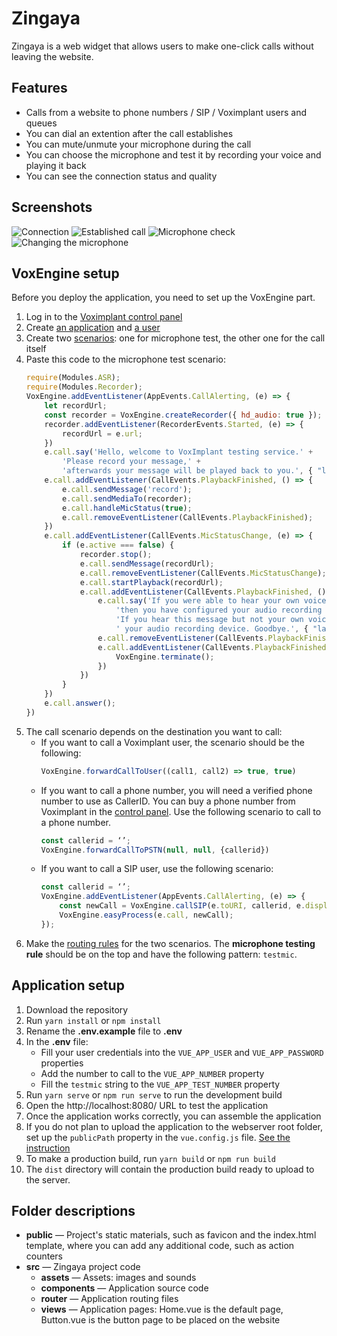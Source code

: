 # Zingaya

Zingaya is a web widget that allows users to make one-click calls without leaving the website.

## Features

- Calls from a website to phone numbers / SIP / Voximplant users and queues
- You can dial an extention after the call establishes
- You can mute/unmute your microphone during the call
- You can choose the microphone and test it by recording your voice and playing it back
- You can see the connection status and quality

## Screenshots

![Connection](zingaya-connection.png)
![Established call](zingaya-connected.png)
![Microphone check](zingaya-miccheck.png)
![Changing the microphone](zingaya-micchoose.png)

## VoxEngine setup

Before you deploy the application, you need to set up the VoxEngine part.

1. Log in to the [Voximplant control panel](https://manage.voximplant.com/)
1. Create [an application](https://voximplant.com/docs/introduction/introduction_to_voximplant/basic_concepts/applications) and [a user](https://voximplant.com/docs/introduction/introduction_to_voximplant/basic_concepts/users)
1. Create two [scenarios](https://voximplant.com/docs/introduction/introduction_to_voximplant/basic_concepts/programmable_voice_and_video/scenarios): one for microphone test, the other one for the call itself
1. Paste this code to the microphone test scenario:
    ```js
    require(Modules.ASR);
    require(Modules.Recorder);
    VoxEngine.addEventListener(AppEvents.CallAlerting, (e) => {
        let recordUrl;
        const recorder = VoxEngine.createRecorder({ hd_audio: true });
        recorder.addEventListener(RecorderEvents.Started, (e) => {
            recordUrl = e.url;
        })
        e.call.say('Hello, welcome to VoxImplant testing service.' +
            'Please record your message,' +
            'afterwards your message will be played back to you.', { "language": VoiceList.Amazon.en_US_Joanna });
        e.call.addEventListener(CallEvents.PlaybackFinished, () => {
            e.call.sendMessage('record');
            e.call.sendMediaTo(recorder);
            e.call.handleMicStatus(true);
            e.call.removeEventListener(CallEvents.PlaybackFinished);
        })
        e.call.addEventListener(CallEvents.MicStatusChange, (e) => {
            if (e.active === false) {
                recorder.stop();
                e.call.sendMessage(recordUrl);
                e.call.removeEventListener(CallEvents.MicStatusChange);
                e.call.startPlayback(recordUrl);
                e.call.addEventListener(CallEvents.PlaybackFinished, () => {
                    e.call.say('If you were able to hear your own voice, ' +
                        'then you have configured your audio recording device correctly.' +
                        'If you hear this message but not your own voice then you need to configure' +
                        ' your audio recording device. Goodbye.', { "language": VoiceList.Amazon.en_US_Joanna });
                    e.call.removeEventListener(CallEvents.PlaybackFinished);
                    e.call.addEventListener(CallEvents.PlaybackFinished, () => {
                        VoxEngine.terminate();
                    })
                })
            }
        })
        e.call.answer();
    })
    ```
1. The call scenario depends on the destination you want to call:
    - If you want to call a Voximplant user, the scenario should be the following:
        ```js
        VoxEngine.forwardCallToUser((call1, call2) => true, true)
        ```
    - If you want to call a phone number, you will need a verified phone number to use as CallerID. You can buy a phone number from Voximplant in the [control panel](https://manage.voximplant.com/). Use the following scenario to call to a phone number.
        ```js
        const callerid = ‘’;
        VoxEngine.forwardCallToPSTN(null, null, {callerid})
        ```
    - If you want to call a SIP user, use the following scenario:
        ```js
        const callerid = ‘’;
        VoxEngine.addEventListener(AppEvents.CallAlerting, (e) => {
            const newCall = VoxEngine.callSIP(e.toURI, callerid, e.displayName);
            VoxEngine.easyProcess(e.call, newCall);
        });
        ```
1. Make the [routing rules](https://voximplant.com/docs/introduction/introduction_to_voximplant/basic_concepts/programmable_voice_and_video/routing) for the two scenarios. The **microphone testing rule** should be on the top and have the following pattern: `testmic`.

## Application setup

1. Download the repository
1. Run `yarn install` or `npm install`
1. Rename the **.env.example** file to **.env**
1. In the **.env** file:
    - Fill your user credentials into the `VUE_APP_USER` and `VUE_APP_PASSWORD` properties
    - Add the number to call to the `VUE_APP_NUMBER` property
    - Fill the `testmic` string to the `VUE_APP_TEST_NUMBER` property
1. Run `yarn serve` or `npm run serve` to run the development build
1. Open the http://localhost:8080/ URL to test the application
1. Once the application works correctly, you can assemble the application
1. If you do not plan to upload the application to the webserver root folder, set up the `publicPath` property in the `vue.config.js` file. [See the instruction](https://cli.vuejs.org/config/#publicpath)
1. To make a production build, run `yarn build` or `npm run build`
1. The `dist` directory will contain the production build ready to upload to the server.

## Folder descriptions

- **public** — Project's static materials, such as favicon and the index.html template, where you can add any additional code, such as action counters
- **src** — Zingaya project code
    - **assets** — Assets: images and sounds
    - **components** — Application source code
    - **router** — Application routing files
    - **views** — Application pages: Home.vue is the default page, Button.vue is the button page to be placed on the website